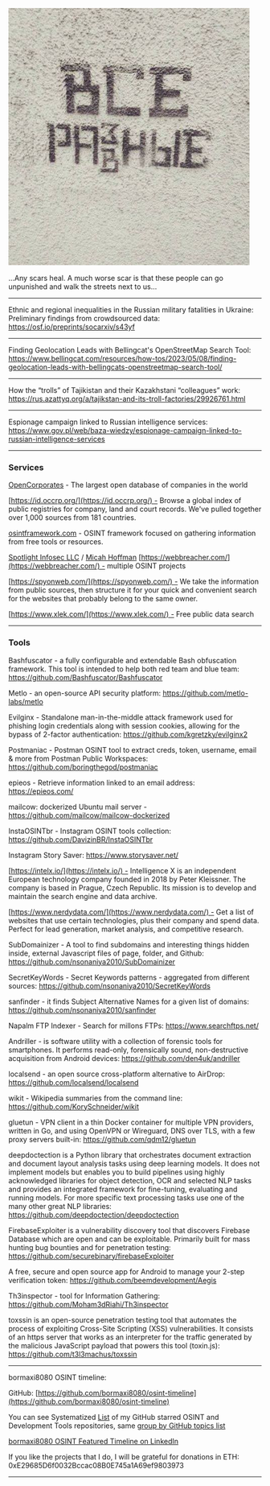![alt text](img/07.jpg)

...Any scars heal. A much worse scar is that these people can go unpunished and walk the streets next to us...

----

Ethnic and regional inequalities in the Russian military fatalities in Ukraine: Preliminary findings from crowdsourced data: https://osf.io/preprints/socarxiv/s43yf

----

Finding Geolocation Leads with Bellingcat's OpenStreetMap Search Tool: https://www.bellingcat.com/resources/how-tos/2023/05/08/finding-geolocation-leads-with-bellingcats-openstreetmap-search-tool/

----

How the “trolls” of Tajikistan and their Kazakhstani “colleagues” work: https://rus.azattyq.org/a/tajikstan-and-its-troll-factories/29926761.html

----

Espionage campaign linked to Russian intelligence services: https://www.gov.pl/web/baza-wiedzy/espionage-campaign-linked-to-russian-intelligence-services

----

### Services

[OpenCorporates](https://opencorporates.com/) - The largest open database of companies in the world  

[https://id.occrp.org/](https://id.occrp.org/) - Browse a global index of public registries for company, land and court records. We've pulled together over 1,000 sources from 181 countries.  

[osintframework.com](https://osintframework.com/) - OSINT framework focused on gathering information from free tools or resources.  
  
[Spotlight Infosec LLC](https://www.linkedin.com/company/spotlight-infosec-llc/) / [Micah Hoffman](https://www.linkedin.com/in/ACoAAACv17YBho-5eWyZGAhfB60BlqVi4p5HEp4) [https://webbreacher.com/](https://webbreacher.com/) - multiple OSINT projects  
  
[https://spyonweb.com/](https://spyonweb.com/) - We take the information from public sources, then structure it for your quick and convenient search for the websites that probably belong to the same owner.  
  
[https://www.xlek.com/](https://www.xlek.com/) - Free public data search

----

### Tools

Bashfuscator - a fully configurable and extendable Bash obfuscation framework. This tool is intended to help both red team and blue team: https://github.com/Bashfuscator/Bashfuscator

Metlo - an open-source API security platform: https://github.com/metlo-labs/metlo

Evilginx - Standalone man-in-the-middle attack framework used for phishing login credentials along with session cookies, allowing for the bypass of 2-factor authentication: https://github.com/kgretzky/evilginx2

Postmaniac - Postman OSINT tool to extract creds, token, username, email & more from Postman Public Workspaces: https://github.com/boringthegod/postmaniac

epieos - Retrieve information linked to an email address: https://epieos.com/

mailcow: dockerized Ubuntu mail server - https://github.com/mailcow/mailcow-dockerized

InstaOSINTbr - Instagram OSINT tools collection: https://github.com/DavizinBR/InstaOSINTbr

Instagram Story Saver: https://www.storysaver.net/
  
[https://intelx.io/](https://intelx.io/) - Intelligence X is an independent European technology company founded in 2018 by Peter Kleissner. The company is based in Prague, Czech Republic. Its mission is to develop and maintain the search engine and data archive.  
  
[https://www.nerdydata.com/](https://www.nerdydata.com/) - Get a list of websites that use certain technologies, plus their company and spend data.  
Perfect for lead generation, market analysis, and competitive research.

SubDomainizer - A tool to find subdomains and interesting things hidden inside, external Javascript files of page, folder, and Github: https://github.com/nsonaniya2010/SubDomainizer

SecretKeyWords - Secret Keywords patterns - aggregated from different sources: https://github.com/nsonaniya2010/SecretKeyWords

sanfinder - it finds Subject Alternative Names for a given list of domains: https://github.com/nsonaniya2010/sanfinder

Napalm FTP Indexer - Search for millons FTPs: https://www.searchftps.net/

Andriller - is software utility with a collection of forensic tools for smartphones. It performs read-only, forensically sound, non-destructive acquisition from Android devices: https://github.com/den4uk/andriller

localsend - an open source cross-platform alternative to AirDrop: https://github.com/localsend/localsend

wikit - Wikipedia summaries from the command line: https://github.com/KorySchneider/wikit

gluetun - VPN client in a thin Docker container for multiple VPN providers, written in Go, and using OpenVPN or Wireguard, DNS over TLS, with a few proxy servers built-in: https://github.com/qdm12/gluetun

deepdoctection is a Python library that orchestrates document extraction and document layout analysis tasks using deep learning models. It does not implement models but enables you to build pipelines using highly acknowledged libraries for object detection, OCR and selected NLP tasks and provides an integrated framework for fine-tuning, evaluating and running models. For more specific text processing tasks use one of the many other great NLP libraries: https://github.com/deepdoctection/deepdoctection

FirebaseExploiter is a vulnerability discovery tool that discovers Firebase Database which are open and can be exploitable. Primarily built for mass hunting bug bounties and for penetration testing: https://github.com/securebinary/firebaseExploiter

A free, secure and open source app for Android to manage your 2-step verification token: https://github.com/beemdevelopment/Aegis

Th3inspector - tool for Information Gathering: https://github.com/Moham3dRiahi/Th3inspector

toxssin is an open-source penetration testing tool that automates the process of exploiting Cross-Site Scripting (XSS) vulnerabilities. It consists of an https server that works as an interpreter for the traffic generated by the malicious JavaScript payload that powers this tool (toxin.js): https://github.com/t3l3machus/toxssin

----

bormaxi8080 OSINT timeline:

GitHub: [https://github.com/bormaxi8080/osint-timeline](https://github.com/bormaxi8080/osint-timeline)

You can see Systematized [List](https://github.com/bormaxi8080/github-starred-repos-builder/blob/main/starred_repos.md) of my GitHub starred OSINT and Development Tools repositories, same [group by GitHub topics list](https://github.com/bormaxi8080/starred)

[bormaxi8080 OSINT Featured Timeline on LinkedIn](https://www.linkedin.com/in/maxim-marshak/details/featured/)

If you like the projects that I do, I will be grateful for donations in ETH: 0xE29685D6f0032Bccac08B0E745a1A69ef9803973

----

